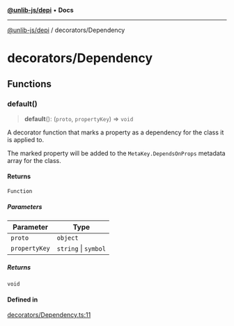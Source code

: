 [**@unlib-js/depi**](../README.md) • **Docs**

***

[@unlib-js/depi](../README.md) / decorators/Dependency

# decorators/Dependency

## Functions

### default()

> **default**(): (`proto`, `propertyKey`) => `void`

A decorator function that marks a property as a dependency for the class it
is applied to.

The marked property will be added to the `MetaKey.DependsOnProps` metadata
array for the class.

#### Returns

`Function`

##### Parameters

| Parameter | Type |
| ------ | ------ |
| `proto` | `object` |
| `propertyKey` | `string` \| `symbol` |

##### Returns

`void`

#### Defined in

[decorators/Dependency.ts:11](https://github.com/unlib-js/depi/blob/main/src/decorators/Dependency.ts#L11)
